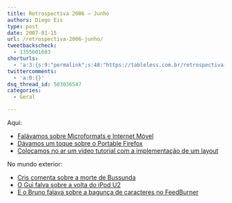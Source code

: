 ```yaml
---
title: Retrospectiva 2006 – Junho
authors: Diego Eis
type: post
date: 2007-01-15
url: /retrospectiva-2006-junho/
tweetbackscheck:
  - 1355601603
shorturls:
  - 'a:3:{s:9:"permalink";s:48:"https://tableless.com.br/retrospectiva-2006-junho";s:7:"tinyurl";s:26:"https://tinyurl.com/45xotey";s:4:"isgd";s:19:"https://is.gd/KfbAd1";}'
twittercomments:
  - 'a:0:{}'
dsq_thread_id: 503036547
categories:
  - Geral

---
```

Aqui:

  * [Falávamos sobre Microformats e Internet Móvel][1]
  * [Dávamos um toque sobre o Portable Firefox][2]
  * [Colocamos no ar um video tutorial com a implementação de um layout][3]

No mundo exterior:

  * [Cris comenta sobre a morte de Bussunda][4]
  * [O Gui falva sobre a volta do iPod U2][5]
  * [E o Bruno falava sobre a bagunça de caracteres no FeedBurner][6]

 [1]: https://tableless.com.br/microformatos-internet-movel-e-quem-ainda-nao-entendeu-nada
 [2]: https://tableless.com.br/portable-firefox
 [3]: https://tableless.com.br/video-tutorial-10-implementacao-de-layout
 [4]: https://www.crisdias.com/2006/06/17/e-pro-fantastico/
 [5]: https://www.guileite.com/2006/06/06/a-volta-do-ipod-u2/
 [6]: https://brunotorres.net/feedburner-baguncando-caracteres-especiais-em-utf-8